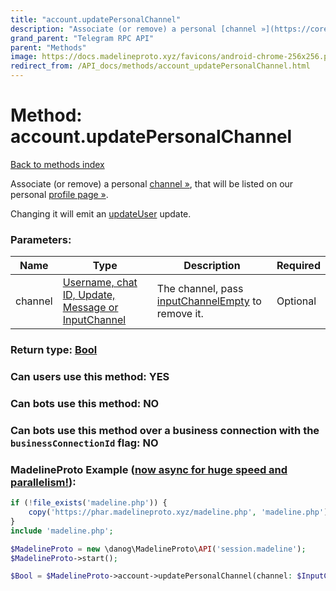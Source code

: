 ```yaml
---
title: "account.updatePersonalChannel"
description: "Associate (or remove) a personal [channel »](https://core.telegram.org/api/channel), that will be listed on our personal [profile page »](https://core.telegram.org/api/profile#personal-channel)."
grand_parent: "Telegram RPC API"
parent: "Methods"
image: https://docs.madelineproto.xyz/favicons/android-chrome-256x256.png
redirect_from: /API_docs/methods/account_updatePersonalChannel.html
---
```

# Method: account.updatePersonalChannel
[Back to methods index](index.html)



Associate (or remove) a personal [channel »](https://core.telegram.org/api/channel), that will be listed on our personal [profile page »](https://core.telegram.org/api/profile#personal-channel).

Changing it will emit an [updateUser](../constructors/updateUser.html) update.

### Parameters:

| Name     |    Type       | Description | Required |
|----------|---------------|-------------|----------|
|channel|[Username, chat ID, Update, Message or InputChannel](/API_docs/types/InputChannel.html) | The channel, pass [inputChannelEmpty](../constructors/inputChannelEmpty.html) to remove it. | Optional|


### Return type: [Bool](/API_docs/types/Bool.html)

### Can users use this method: **YES**


### Can bots use this method: **NO**


### Can bots use this method over a business connection with the `businessConnectionId` flag: **NO**


### MadelineProto Example ([now async for huge speed and parallelism!](https://docs.madelineproto.xyz/docs/ASYNC.html)):


```php
if (!file_exists('madeline.php')) {
    copy('https://phar.madelineproto.xyz/madeline.php', 'madeline.php');
}
include 'madeline.php';

$MadelineProto = new \danog\MadelineProto\API('session.madeline');
$MadelineProto->start();

$Bool = $MadelineProto->account->updatePersonalChannel(channel: $InputChannel, );
```

